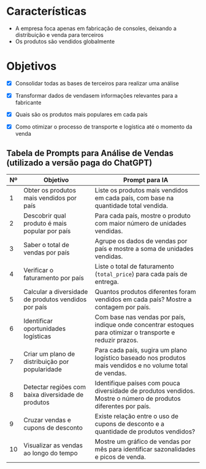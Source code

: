 # Características

- A empresa foca apenas em fabricação de consoles, deixando a distribuição e venda para terceiros
- Os produtos são vendidos globalmente

# Objetivos

- [x] Consolidar todas as bases de terceiros para realizar uma análise
- [x] Transformar dados de vendasem informações relevantes para a fabricante
- [x] Quais são os produtos mais populares em cada país
- [x] Como otimizar o processo de transporte e logística até o momento da venda


##  Tabela de Prompts para Análise de Vendas (utilizado a versão paga do ChatGPT)

| Nº | Objetivo                                              | Prompt para IA                                                                                                  |
|----|--------------------------------------------------------|------------------------------------------------------------------------------------------------------------------|
| 1  | Obter os produtos mais vendidos por país              | Liste os produtos mais vendidos em cada país, com base na quantidade total vendida.                            |
| 2  | Descobrir qual produto é mais popular por país        | Para cada país, mostre o produto com maior número de unidades vendidas.                                        |
| 3  | Saber o total de vendas por país                      | Agrupe os dados de vendas por país e mostre a soma de unidades vendidas.                                       |
| 4  | Verificar o faturamento por país                      | Liste o total de faturamento (`total_price`) para cada país de entrega.                                        |
| 5  | Calcular a diversidade de produtos vendidos por país  | Quantos produtos diferentes foram vendidos em cada país? Mostre a contagem por país.                           |
| 6  | Identificar oportunidades logísticas                  | Com base nas vendas por país, indique onde concentrar estoques para otimizar o transporte e reduzir prazos.    |
| 7  | Criar um plano de distribuição por popularidade       | Para cada país, sugira um plano logístico baseado nos produtos mais vendidos e no volume total de vendas.      |
| 8  | Detectar regiões com baixa diversidade de produtos    | Identifique países com pouca diversidade de produtos vendidos. Mostre o número de produtos diferentes por país.|
| 9  | Cruzar vendas e cupons de desconto                    | Existe relação entre o uso de cupons de desconto e a quantidade de produtos vendidos?                          |
| 10 | Visualizar as vendas ao longo do tempo                | Mostre um gráfico de vendas por mês para identificar sazonalidades e picos de venda.                           |

